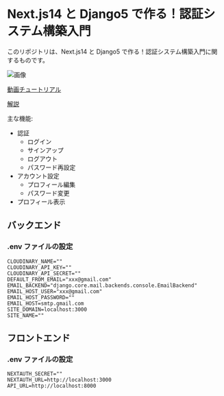 # Next.js14 と Django5 で作る！認証システム構築入門

このリポジトリは、Next.js14 と Django5 で作る！認証システム構築入門に関するものです。

![画像](https://res.cloudinary.com/dhaciqd0v/image/upload/v1702881955/LINE/youtube_dqrygv.png)

[動画チュートリアル](https://youtu.be/Jzp3ZAL0PFA)

[解説](https://zenn.dev/hathle/books/next-drf-auth-book)

主な機能:

- 認証
  - ログイン
  - サインアップ
  - ログアウト
  - パスワード再設定
- アカウント設定
  - プロフィール編集
  - パスワード変更
- プロフィール表示

## バックエンド

### .env ファイルの設定

```env
CLOUDINARY_NAME=""
CLOUDINARY_API_KEY=""
CLOUDINARY_API_SECRET=""
DEFAULT_FROM_EMAIL="xxx@gmail.com"
EMAIL_BACKEND="django.core.mail.backends.console.EmailBackend"
EMAIL_HOST_USER="xxx@gmail.com"
EMAIL_HOST_PASSWORD=""
EMAIL_HOST=smtp.gmail.com
SITE_DOMAIN=localhost:3000
SITE_NAME=""
```

## フロントエンド

### .env ファイルの設定

```env
NEXTAUTH_SECRET=""
NEXTAUTH_URL=http://localhost:3000
API_URL=http://localhost:8000
```
